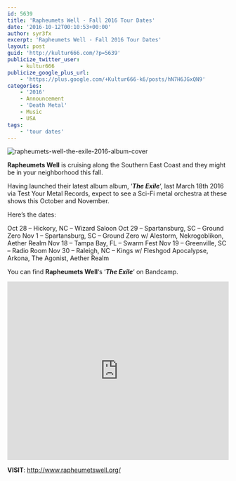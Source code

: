 ```yaml
---
id: 5639
title: 'Rapheumets Well - Fall 2016 Tour Dates'
date: '2016-10-12T00:10:53+00:00'
author: syr3fx
excerpt: 'Rapheumets Well - Fall 2016 Tour Dates'
layout: post
guid: 'http://kultur666.com/?p=5639'
publicize_twitter_user:
    - kultur666
publicize_google_plus_url:
    - 'https://plus.google.com/+Kultur666-k6/posts/hN7H6JGxQN9'
categories:
    - '2016'
    - Announcement
    - 'Death Metal'
    - Music
    - USA
tags:
    - 'tour dates'
---
```


![rapheumets-well-the-exile-2016-album-cover](http://localhost:8080/wp-content/uploads/2016/10/rapheumets-well-the-exile-2016-album-cover.jpg?w=680)

**Rapheumets Well** is cruising along the Southern East Coast and they might be in your neighborhood this fall.

Having launched their latest album album, ‘***The Exile***‘, last March 18th 2016 via Test Your Metal Records, expect to see a Sci-Fi metal orchestra at these shows this October and November.

Here’s the dates:

Oct 28 – Hickory, NC – Wizard Saloon
Oct 29 – Spartansburg, SC – Ground Zero
Nov 1 – Spartansburg, SC – Ground Zero w/ Alestorm, Nekrogoblikon, Aether Realm
Nov 18 – Tampa Bay, FL – Swarm Fest
Nov 19 – Greenville, SC – Radio Room
Nov 30 – Raleigh, NC – Kings w/ Fleshgod Apocalypse, Arkona, The Agonist, Aether Realm

You can find **Rapheumets Well**‘s ‘***The Exile***‘ on Bandcamp.

<iframe style="border: 0; width: 100%; height: 406px;" src="https://bandcamp.com/EmbeddedPlayer/album=2800381004/size=large/bgcol=333333/linkcol=e99708/tracklist=false/transparent=true/" seamless></iframe>

**VISIT**: <http://www.rapheumetswell.org/>